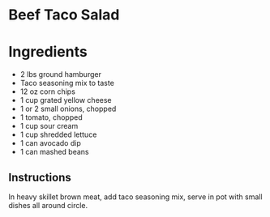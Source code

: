 # Beef Taco Salad

# Ingredients
- 2 lbs ground hamburger
- Taco seasoning mix to taste
- 12 oz corn chips
- 1 cup grated yellow cheese
- 1 or 2 small onions, chopped
- 1 tomato, chopped
- 1 cup sour cream
- 1 cup shredded lettuce
- 1 can avocado dip
- 1 can mashed beans

## Instructions
In heavy skillet brown meat, add taco seasoning mix, serve in pot with small dishes all around circle.

